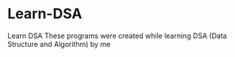 # Learn-DSA
Learn DSA These programs were created while learning DSA (Data Structure and Algorithm) by me

